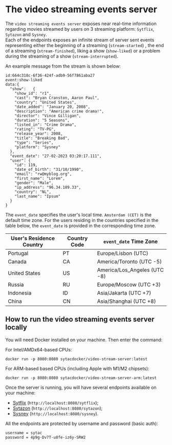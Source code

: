# The video streaming events server #

The `video streaming events server` exposes near real-time information regarding movies streamed by users
on 3 streaming platform: `Sytflix`, `Sytazon` and `Sysney`.  
Each of the endpoints exposes an infinite stream of server sent events representing either the beginning of a streaming (`stream-started`) ,
the end of a streaming (`stream-finished`), liking a show (`show-liked`) or a problem during the streaming of a show
(`stream-interrupted`).

An example message from the stream is shown below:

```
id:664c318c-6f36-424f-adb9-56f7861aba27
event:show-liked
data:{
  "show":   {
    "show_id": "r1",
    "cast": "Bryan Cranston, Aaron Paul",
    "country": "United States",
    "date_added": "January 20, 2008",
    "description": "American crime drama!",
    "director": "Vince Gilligan",
    "duration": "5 Seasons",
    "listed_in": "Crime Drama",
    "rating": "TV-PG",
    "release_year": 2008,
    "title": "Breaking Bad",
    "type": "Series",
    "platform": "Sysney"
  },
  "event_date": "27-02-2023 03:20:17.111",
  "user": {
    "id": 119,
    "date_of_birth": "31/10/1990",
    "email": "rw@myblog.org",
    "first_name": "Lorem",
    "gender": "Male",
    "ip_address": "96.34.189.33",
    "country": "NL",
    "last_name": "Ipsum"
  }
}
```

The `event_date` specifies the user's local time. `Amsterdam (CET)` is the default time zone.
For the users residing in the countries specified in the table below, the `event_date` is provided
in the corresponding time zone.

| User's Residence Country | Country Code | `event_date` Time Zone       |
|--------------------------|--------------|------------------------------|
| Portugal                 | PT           | Europe/Lisbon (UTC)          |
| Canada                   | CA           | America/Toronto (UTC -5)     |
| United States            | US           | America/Los_Angeles (UTC -8) |
| Russia                   | RU           | Europe/Moscow (UTC +3)       |
| Indonesia                | ID           | Asia/Jakarta (UTC +7)        |
| China                    | CN           | Asia/Shanghai (UTC +8)       |

## How to run the video streaming events server locally ##

You will need Docker installed on your machine. Then enter the command:

For Intel/AMDx64-based CPUs:  

```shell
docker run -p 8080:8080 sytacdocker/video-stream-server:latest
```

For ARM-based based CPUs (including Apple with M1/M2 chipsets):  

```shell
docker run -p 8080:8080 sytacdocker/video-stream-server-arm:latest
```

Once the server is running, you will have several endpoints available on your machine:

- [Sytflix](http://localhost:8080/sytflix) (`http://localhost:8080/sytflix`);
- [Sytazon](http://localhost:8080/sytazon) (`http://localhost:8080/sytazon`);
- [Sysney](http://localhost:8080/sysney) (`http://localhost:8080/sysney`).

All the endpoints are protected by username and password (basic auth):

```
username = sytac
password = 4p9g-Dv7T-u8fe-iz6y-SRW2
```
